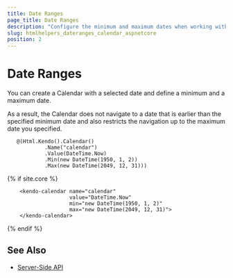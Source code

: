 ```yaml
---
title: Date Ranges
page_title: Date Ranges
description: "Configure the minimum and maximum dates when working with the Telerik UI Calendar component for {{ site.framework }}."
slug: htmlhelpers_dateranges_calendar_aspnetcore
position: 2
---
```


# Date Ranges

You can create a Calendar with a selected date and define a minimum and a maximum date.

As a result, the Calendar does not navigate to a date that is earlier than the specified minimum date and also restricts the navigation up to the maximum date you specified.

```HtmlHelper
   @(Html.Kendo().Calendar()
            .Name("calendar")
            .Value(DateTime.Now)
            .Min(new DateTime(1950, 1, 2))
            .Max(new DateTime(2049, 12, 31)))
```
{% if site.core %}
```TagHelper
    <kendo-calendar name="calendar"
                    value="DateTime.Now"
                    min="new DateTime(1950, 1, 2)"
                    max="new DateTime(2049, 12, 31)">
    </kendo-calendar>
```
{% endif %}

## See Also

* [Server-Side API](/api/calendar)
